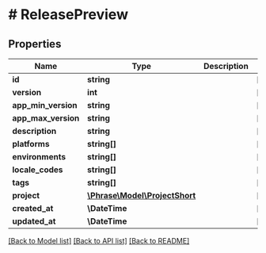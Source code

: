# # ReleasePreview

## Properties

Name | Type | Description | Notes
------------ | ------------- | ------------- | -------------
**id** | **string** |  | [optional] 
**version** | **int** |  | [optional] 
**app_min_version** | **string** |  | [optional] 
**app_max_version** | **string** |  | [optional] 
**description** | **string** |  | [optional] 
**platforms** | **string[]** |  | [optional] 
**environments** | **string[]** |  | [optional] 
**locale_codes** | **string[]** |  | [optional] 
**tags** | **string[]** |  | [optional] 
**project** | [**\Phrase\Model\ProjectShort**](ProjectShort.md) |  | [optional] 
**created_at** | **\DateTime** |  | [optional] 
**updated_at** | **\DateTime** |  | [optional] 

[[Back to Model list]](../../README.md#documentation-for-models) [[Back to API list]](../../README.md#documentation-for-api-endpoints) [[Back to README]](../../README.md)


